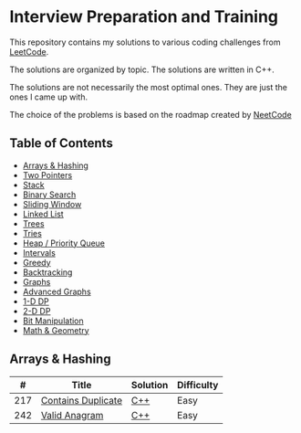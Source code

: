# Interview Preparation and Training

This repository contains my solutions to various coding challenges from [LeetCode](https://leetcode.com/).

The solutions are organized by topic. The solutions are written in C++.

The solutions are not necessarily the most optimal ones. They are just the ones I came up with.

The choice of the problems is based on the roadmap created by [NeetCode](https://neetcode.io/)

## Table of Contents

- [Arrays & Hashing](#arrays--hashing)
- [Two Pointers](#two-pointers)
- [Stack](#stack)
- [Binary Search](#binary-search)
- [Sliding Window](#sliding-window)
- [Linked List](#linked-list)
- [Trees](#trees)
- [Tries](#tries)
- [Heap / Priority Queue](#heap--priority-queue)
- [Intervals](#intervals)
- [Greedy](#greedy)
- [Backtracking](#backtracking)
- [Graphs](#graphs)
- [Advanced Graphs](#advanced-graphs)
- [1-D DP](#1-d-dp)
- [2-D DP](#2-d-dp)
- [Bit Manipulation](#bit-manipulation)
- [Math & Geometry](#math--geometry)

## Arrays & Hashing

| #   | Title                                                                   | Solution                                                                            | Difficulty |
| --- | ----------------------------------------------------------------------- | ----------------------------------------------------------------------------------- | ---------- |
| 217 | [Contains Duplicate](https://leetcode.com/problems/contains-duplicate/) | [C++](/Arrays%20&%20Hashing/task-217-contains-duplicate/217.contains-duplicate.cpp) | Easy       |
| 242 | [Valid Anagram](https://leetcode.com/problems/valid-anagram/)           | [C++](./Arrays%20&%20Hashing/task-242-valid-anagram/242.valid-anagram.cpp)          | Easy       |

